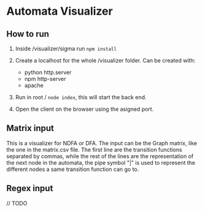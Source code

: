 # Automata Visualizer

## How to run

1. Inside /visualizer/sigma run `npm install`
2. Create a localhost for the whole /visualizer folder. Can be created with:
    * python http.server
    * npm http-server
    * apache

3. Run in root / `node index`, this will start the back end.
4. Open the client on the browser using the asigned port.

## Matrix input

This is a visualizer for NDFA or DFA. The input can be the Graph matrix, like the one in the matrix.csv file.
The first line are the transition functions separated by commas, while the rest of the lines are the representation of the next node in the automata, the pipe symbol "|" is used to represent the different nodes a same transition function can go to.

## Regex input

// TODO

